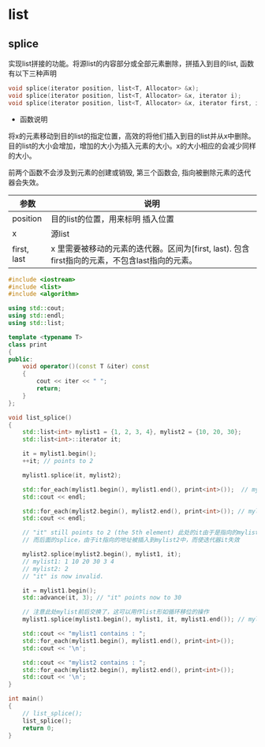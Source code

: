 # list

## splice

实现list拼接的功能。将源list的内容部分或全部元素删除，拼插入到目的list, 函数有以下三种声明

```C++
void splice(iterator position, list<T, Allocator> &x);
void splice(iterator position, list<T, Allocator> &x, iterator i);
void splice(iterator position, list<T, Allocator> &x, iterator first, iterator last);
```

- 函数说明

将x的元素移动到目的list的指定位置，高效的将他们插入到目的list并从x中删除。目的list的大小会增加，增加的大小为插入元素的大小。x的大小相应的会减少同样的大小。

前两个函数不会涉及到元素的创建或销毁, 第三个函数会, 指向被删除元素的迭代器会失效。

| 参数 | 说明 |
| -- | -- |
| position | 目的list的位置，用来标明 插入位置|
| x | 源list|
| first, last | x 里需要被移动的元素的迭代器。区间为[first, last). 包含first指向的元素，不包含last指向的元素。|

```C++
#include <iostream>
#include <list>
#include <algorithm>

using std::cout;
using std::endl;
using std::list;

template <typename T>
class print
{
public:
    void operator()(const T &iter) const
    {
        cout << iter << " ";
        return;
    }
};

void list_splice()
{
    std::list<int> mylist1 = {1, 2, 3, 4}, mylist2 = {10, 20, 30};
    std::list<int>::iterator it;

    it = mylist1.begin();
    ++it; // points to 2

    mylist1.splice(it, mylist2);

    std::for_each(mylist1.begin(), mylist1.end(), print<int>());  // mylist1: 1 10 20 30 2 3 4
    std::cout << endl;

    std::for_each(mylist2.begin(), mylist2.end(), print<int>()); // mylist2 (empty)
    std::cout << endl;

    // "it" still points to 2 (the 5th element) 此处的it由于是指向的mylist1,splice后，此迭代器依然存在于mylist1中, 故而不失效
    // 而后面的splice，由于it指向的地址被插入到mylist2中，而使迭代器it失效

    mylist2.splice(mylist2.begin(), mylist1, it);
    // mylist1: 1 10 20 30 3 4
    // mylist2: 2
    // "it" is now invalid.

    it = mylist1.begin();
    std::advance(it, 3); // "it" points now to 30

    // 注意此处mylist前后交换了，这可以用作list形如循环移位的操作
    mylist1.splice(mylist1.begin(), mylist1, it, mylist1.end()); // mylist1: 30 3 4 1 10 20

    std::cout << "mylist1 contains : ";
    std::for_each(mylist1.begin(), mylist1.end(), print<int>());
    std::cout << '\n';

    std::cout << "mylist2 contains : ";
    std::for_each(mylist2.begin(), mylist2.end(), print<int>());
    std::cout << '\n';
}

int main()
{
    // list_splice();
    list_splice();
    return 0;
}
```
